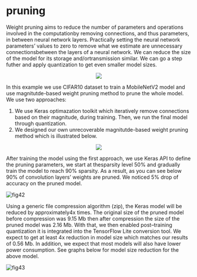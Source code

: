 # pruning
Weight pruning aims to reduce the number of parameters and operations involved in the computationby removing connections, and thus parameters, in between neural network layers.  Practically setting the neural network parameters’ values to zero to remove what we estimate are unnecessary connectionsbetween  the  layers  of  a  neural  network.   We  can  reduce  the  size  of  the  model  for  its  storage  and/ortransmission similar. We can go a step futher and apply quantization to get even smaller model sizes.

<div style="text-align:center"><img src="https://user-images.githubusercontent.com/3256544/76695867-834d2580-6641-11ea-9e41-03e94363c492.png" /></div>


In this example we use CIFAR10 dataset to train a MobileNetV2 model and use magnitutde-based weight pruning method to prune the whole model. We use two approaches: 

1) We use Keras optimazation toolkit which iteratively remove connections based on their magnitude, during training. Then, we run the final model through quantization.
2) We designed our own unrecoverable magnitutde-based weight pruning method which is illustrated below.


<div style="text-align:center"><img src="https://user-images.githubusercontent.com/3256544/76794263-d9c27d00-6783-11ea-907c-b215780b5708.png" /></div>

After training the model using the first approach, we use Keras API to define the pruning parameters, we start at thesparsity level 50% and gradually train the model to reach 90% sparsity.  As a result,  as you can see below 90% of convolution layers’ weights are pruned. We noticed 5% drop of accuracy on the pruned model.

![fig42](https://user-images.githubusercontent.com/3256544/76695825-e38f9780-6640-11ea-8ffa-7dfe19b2b52e.png)

Using a generic file compression algorithm (zip), the Keras model will be reduced by approximately4x times.  The original size of the pruned model before compression was 9.15 Mb then after compression the size of the pruned model was 2.16 Mb.  With that, we then enabled post–training quantization it is  integrated  into  the  TensorFlow  Lite  conversion  tool.   We  expect  to  get  at  least  4x  reduction  in model size which matches our results of 0.56 Mb.  In  addition,  we  expect  that  most  models  will  also  have  lower  power  consumption.   See graphs  below for model size reduction for the above model.

![fig43](https://user-images.githubusercontent.com/3256544/76695827-e5595b00-6640-11ea-9d48-f141b3aef5a3.png)
